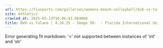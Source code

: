 ```yaml
---
url: https://fiusports.com/galleries/womens-beach-volleyball/bvb-vs-tulane-4-26-25/image-50/358/62914
site: Athletics
crawled_at: 2025-05-13T10:04:43.069068
title: BVB vs Tulane | 4.26.25 - Image 50:  - Florida International University
---
```


Error generating fit markdown: '<' not supported between instances of 'int' and 'str'